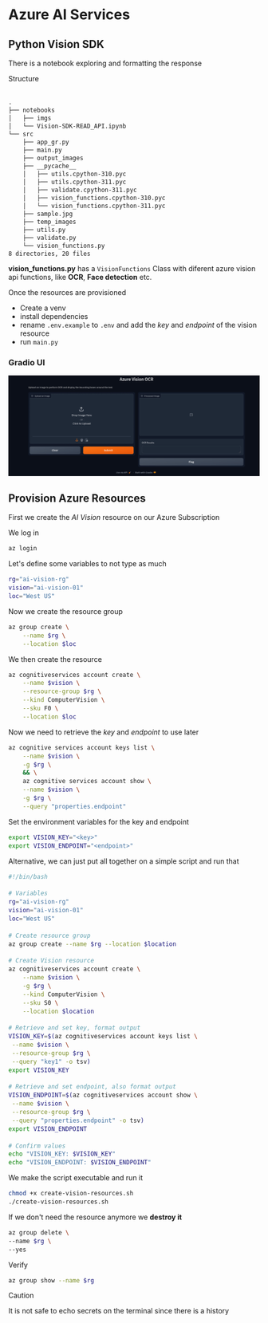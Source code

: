 # Azure AI Services

## Python Vision SDK

There is a notebook exploring and formatting the response

Structure
```

.
├── notebooks
│   ├── imgs
│   └── Vision-SDK-READ_API.ipynb
└── src
    ├── app_gr.py
    ├── main.py
    ├── output_images
    ├── __pycache__
    │   ├── utils.cpython-310.pyc
    │   ├── utils.cpython-311.pyc
    │   ├── validate.cpython-311.pyc
    │   ├── vision_functions.cpython-310.pyc
    │   └── vision_functions.cpython-311.pyc
    ├── sample.jpg
    ├── temp_images
    ├── utils.py
    ├── validate.py
    └── vision_functions.py
8 directories, 20 files
```

**vision_functions.py** has a `VisionFunctions` Class with diferent azure vision api functions, like **OCR**, **Face detection** etc.

Once the resources are provisioned

- Create a venv
- install dependencies
- rename `.env.example` to `.env` and add the _key_ and _endpoint_ of the vision resource
- run `main.py`

### Gradio UI

![Gradio](media/gradio-test.gif)



## Provision Azure Resources

First we create the *AI Vision* resource on our Azure Subscription

We log in

```bash
az login
```
Let's define some variables to not type as much

```bash
rg="ai-vision-rg"
vision="ai-vision-01"
loc="West US"

```

Now we create the resource group

```bash
az group create \
	--name $rg \
	--location $loc
```
We then create the resource 

```bash
az cognitiveservices account create \
	--name $vision \
	--resource-group $rg \
	--kind ComputerVision \
	--sku F0 \
	--location $loc
```
Now we need to retrieve the *key* and *endpoint* to use later

```bash
az cognitive services account keys list \
	--name $vision \
	-g $rg \
	&& \
	az cognitive services account show \
	--name $vision \
	-g $rg \
	--query "properties.endpoint"
```
Set the environment variables for the key and endpoint

```bash
export VISION_KEY="<key>"
export VISION_ENDPOINT="<endpoint>"
```
Alternative,  we can just put all together on a simple script and run that

```bash
#!/bin/bash

# Variables
rg="ai-vision-rg"
vision="ai-vision-01"
loc="West US"

# Create resource group
az group create --name $rg --location $location

# Create Vision resource
az cognitiveservices account create \
    --name $vision \
    -g $rg \
    --kind ComputerVision \
    --sku S0 \
    --location $location

# Retrieve and set key, format output 
VISION_KEY=$(az cognitiveservices account keys list \
 --name $vision \
 --resource-group $rg \
 --query "key1" -o tsv)
export VISION_KEY

# Retrieve and set endpoint, also format output
VISION_ENDPOINT=$(az cognitiveservices account show \
 --name $vision \
 --resource-group $rg \
 --query "properties.endpoint" -o tsv)
export VISION_ENDPOINT

# Confirm values
echo "VISION_KEY: $VISION_KEY"
echo "VISION_ENDPOINT: $VISION_ENDPOINT"

```
We make the script executable and run it

```bash
chmod +x create-vision-resources.sh
./create-vision-resources.sh
```
If we don't need the resource anymore we **destroy it**

```bash
az group delete \ 
--name $rg \
--yes
```
Verify 

```bash
az group show --name $rg
```

> [!CAUTION]
>  It is not safe to echo secrets on the terminal since there is a history
